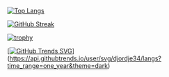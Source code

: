 

<!--
**djordje34/djordje34** is a ✨ _special_ ✨ repository because its `README.md` (this file) appears on your GitHub profile.

Here are some ideas to get you started:

- 🔭 I’m currently working on ...
- 🌱 I’m currently learning ...
- 👯 I’m looking to collaborate on ...
- 🤔 I’m looking for help with ...
- 💬 Ask me about ...
- 📫 How to reach me: ...
- 😄 Pronouns: ...
- ⚡ Fun fact: ...
-->
[![Top Langs](https://github-readme-stats.vercel.app/api/top-langs/?username=djordje34&layout=compact&theme=vision-friendly-dark)](https://github.com/anuraghazra/github-readme-stats)


[![GitHub Streak](http://github-readme-streak-stats.herokuapp.com?user=djordje34&theme=dark&background=000000)](https://git.io/streak-stats)


[![trophy](https://github-profile-trophy.vercel.app/?username=djordje34&theme=onedark)](https://github.com/ryo-ma/github-profile-trophy)


[[![GitHub Trends SVG](https://api.githubtrends.io/user/svg/djordje34/langs)](https://githubtrends.io)](https://api.githubtrends.io/user/svg/djordje34/langs?time_range=one_year&theme=dark)
